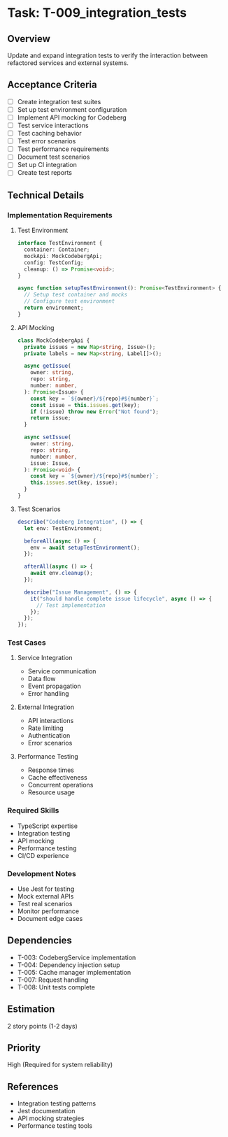 # Task: T-009_integration_tests

## Overview

Update and expand integration tests to verify the interaction between refactored services and external systems.

## Acceptance Criteria

- [ ] Create integration test suites
- [ ] Set up test environment configuration
- [ ] Implement API mocking for Codeberg
- [ ] Test service interactions
- [ ] Test caching behavior
- [ ] Test error scenarios
- [ ] Test performance requirements
- [ ] Document test scenarios
- [ ] Set up CI integration
- [ ] Create test reports

## Technical Details

### Implementation Requirements

1. Test Environment

   ```typescript
   interface TestEnvironment {
     container: Container;
     mockApi: MockCodebergApi;
     config: TestConfig;
     cleanup: () => Promise<void>;
   }

   async function setupTestEnvironment(): Promise<TestEnvironment> {
     // Setup test container and mocks
     // Configure test environment
     return environment;
   }
   ```

2. API Mocking

   ```typescript
   class MockCodebergApi {
     private issues = new Map<string, Issue>();
     private labels = new Map<string, Label[]>();

     async getIssue(
       owner: string,
       repo: string,
       number: number,
     ): Promise<Issue> {
       const key = `${owner}/${repo}#${number}`;
       const issue = this.issues.get(key);
       if (!issue) throw new Error("Not found");
       return issue;
     }

     async setIssue(
       owner: string,
       repo: string,
       number: number,
       issue: Issue,
     ): Promise<void> {
       const key = `${owner}/${repo}#${number}`;
       this.issues.set(key, issue);
     }
   }
   ```

3. Test Scenarios

   ```typescript
   describe("Codeberg Integration", () => {
     let env: TestEnvironment;

     beforeAll(async () => {
       env = await setupTestEnvironment();
     });

     afterAll(async () => {
       await env.cleanup();
     });

     describe("Issue Management", () => {
       it("should handle complete issue lifecycle", async () => {
         // Test implementation
       });
     });
   });
   ```

### Test Cases

1. Service Integration

   - Service communication
   - Data flow
   - Event propagation
   - Error handling

2. External Integration

   - API interactions
   - Rate limiting
   - Authentication
   - Error scenarios

3. Performance Testing
   - Response times
   - Cache effectiveness
   - Concurrent operations
   - Resource usage

### Required Skills

- TypeScript expertise
- Integration testing
- API mocking
- Performance testing
- CI/CD experience

### Development Notes

- Use Jest for testing
- Mock external APIs
- Test real scenarios
- Monitor performance
- Document edge cases

## Dependencies

- T-003: CodebergService implementation
- T-004: Dependency injection setup
- T-005: Cache manager implementation
- T-007: Request handling
- T-008: Unit tests complete

## Estimation

2 story points (1-2 days)

## Priority

High (Required for system reliability)

## References

- Integration testing patterns
- Jest documentation
- API mocking strategies
- Performance testing tools
